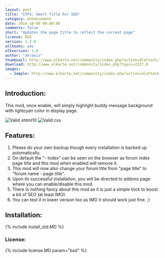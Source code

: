 ```yaml
---
layout: post
title: "STFS: Smart Title For SEO"
category: enhancement
date: 2014-10-08 00:00:00
comments: false
short: "Updates the page title to reflect the current page"
license: BSD
version: 1.3.0
allhooks: yes
elkversion: 1.0
author: "ahrasis"
thumbnail: http://www.elkarte.net/community/index.php?action=dlattach;topic=1824.0;attach=1241;image
download: http://www.elkarte.net/community/index.php?topic=2227.0
images:
  - Sample: http://www.elkarte.net/community/index.php?action=dlattach;topic=1824.0;attach=1241;image
---
```


## Introduction:
This mod, once enable, will simply highlight buddy message background with lightcyan color in display page. 

![Valid xhtml10](http://validator.w3.org/images/valid_icons/valid-xhtml10)
![Valid css](http://jigsaw.w3.org/css-validator/images/vcss)

## Features:

1. Please do your own backup though every installation is backed up automatically.
2. On default the "- Index" can be seen on the browser as forum index page title and this mod when enabled will remove it.
3. This mod will now also change your forum title from "page title" to "forum name - page title".
4. Upon its successful installation, you will be directed to addons page where you can enable/disable this mod.
5. There is nothing fancy about this mod as it is just a simple trick to boost a bit of SEO (at least IMO).
6. You can test it in lower version too as IMO it should work just fine. ;)

## Installation:
{% include install_std.MD %}

### License:
{% include license.MD param="bsd" %}
